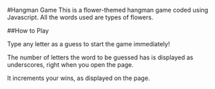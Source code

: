 #Hangman Game 
This is a flower-themed hangman game coded using Javascript.
All the words used are types of flowers.

##How to Play

Type any letter as a guess to start the game immediately!

The number of letters the word to be guessed has is displayed
as underscores, right when you open the page.

It increments your wins, as displayed on the page. 
